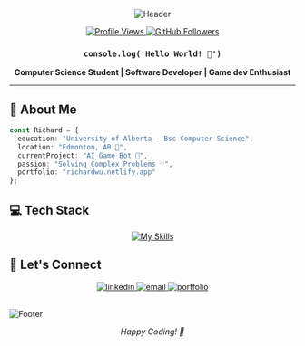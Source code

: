 <div align="center">
  
  ![Header](https://capsule-render.vercel.app/api?type=waving&color=timeGradient&height=200&section=header&text=Richard%20Wu&fontSize=80&animation=fadeIn&fontAlignY=38)

  <p align="center">
    <a href="https://github.com/imrichardwu">
      <img alt="Profile Views" src="https://komarev.com/ghpvc/?username=imrichardwu&color=blueviolet&style=for-the-badge&label=PROFILE+VIEWS" />
    </a>
    <a href="https://github.com/imrichardwu?tab=followers">
      <img alt="GitHub Followers" src="https://img.shields.io/github/followers/imrichardwu?style=for-the-badge&logo=github&label=FOLLOWERS&labelColor=2C3239&color=7F3FBF" />
    </a>
  </p>

  ### `console.log('Hello World! 👋')`

  **Computer Science Student | Software Developer | Game dev Enthusiast**

</div>

---

## 🚀 About Me


```typescript
const Richard = {
  education: "University of Alberta - Bsc Computer Science",
  location: "Edmonton, AB 📍",
  currentProject: "AI Game Bot 🤖",
  passion: "Solving Complex Problems 💡",
  portfolio: "richardwu.netlify.app"
};
```

## 💻 Tech Stack

<div align="center">

[![My Skills](https://skillicons.dev/icons?i=python,js,ts,java,c,cpp,react,tailwind,nodejs,express,django,postgres,mongodb,git,aws,linux,vscode,figma,firebase,redux)](https://skillicons.dev)

</div>

## 🤝 Let's Connect

<div align="center">
  <a href="https://www.linkedin.com/in/imrichardwu/" target="_blank">
    <img src="https://img.shields.io/badge/LinkedIn-0077B5?style=for-the-badge&logo=linkedin&logoColor=white&color=0D1117" alt="linkedin"/>
  </a>
  <a href="mailto:Richard9@ualberta.ca">
    <img src="https://img.shields.io/badge/Email-D14836?style=for-the-badge&logo=gmail&logoColor=white&color=0D1117" alt="email"/>
  </a>
  <a href="https://richardwu.netlify.app/">
    <img src="https://img.shields.io/badge/Portfolio-000000?style=for-the-badge&logo=About.me&logoColor=white&color=0D1117" alt="portfolio"/>
  </a>
</div>

<br>

![Footer](https://capsule-render.vercel.app/api?type=waving&color=timeGradient&height=100&section=footer)

<div align="center">
  <i>Happy Coding! 🚀</i>
</div>
